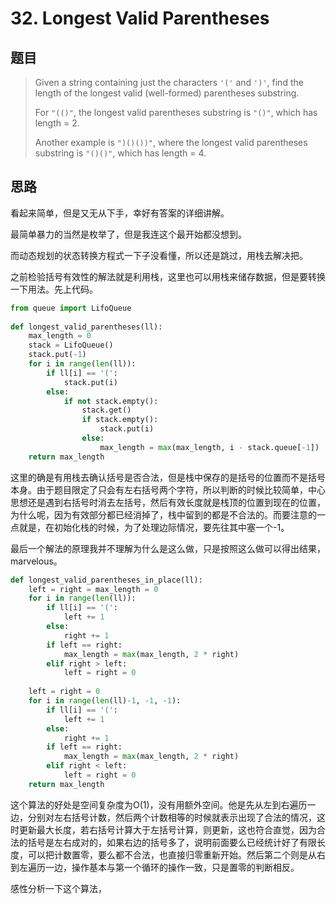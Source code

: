 # 32. Longest Valid Parentheses          

## 题目

> Given a string containing just the characters `'('` and `')'`, find the length of the longest valid (well-formed) parentheses substring.
>
> For `"(()"`, the longest valid parentheses substring is `"()"`, which has length = 2.
>
> Another example is `")()())"`, where the longest valid parentheses substring is `"()()"`, which has length = 4.

## 思路

看起来简单，但是又无从下手，幸好有答案的详细讲解。

最简单暴力的当然是枚举了，但是我连这个最开始都没想到。

而动态规划的状态转换方程式一下子没看懂，所以还是跳过，用栈去解决把。

之前检验括号有效性的解法就是利用栈，这里也可以用栈来储存数据，但是要转换一下用法。先上代码。

```python
from queue import LifoQueue
		
def longest_valid_parentheses(ll):
	max_length = 0
	stack = LifoQueue()
	stack.put(-1)
	for i in range(len(ll)):
		if ll[i] == '(':
			stack.put(i)
		else:
			if not stack.empty():
				stack.get()
				if stack.empty():
					stack.put(i)
				else:
					max_length = max(max_length, i - stack.queue[-1])
	return max_length
```

这里的确是有用栈去确认括号是否合法，但是栈中保存的是括号的位置而不是括号本身。由于题目限定了只会有左右括号两个字符，所以判断的时候比较简单，中心思想还是遇到右括号时消去左括号，然后有效长度就是栈顶的位置到现在的位置，为什么呢，因为有效部分都已经消掉了，栈中留到的都是不合法的。而要注意的一点就是，在初始化栈的时候，为了处理边际情况，要先往其中塞一个-1。

最后一个解法的原理我并不理解为什么是这么做，只是按照这么做可以得出结果，marvelous。

```python
def longest_valid_parentheses_in_place(ll):
	left = right = max_length = 0
	for i in range(len(ll)):
		if ll[i] == '(':
			left += 1
		else:
			right += 1
		if left == right:
			max_length = max(max_length, 2 * right)
		elif right > left:
			left = right = 0
			
	left = right = 0
	for i in range(len(ll)-1, -1, -1):
		if ll[i] == '(':
			left += 1
		else:
			right += 1
		if left == right:
			max_length = max(max_length, 2 * right)
		elif right < left:
			left = right = 0
	return max_length	
```

这个算法的好处是空间复杂度为O(1)，没有用额外空间。他是先从左到右遍历一边，分别对左右括号计数，然后两个计数相等的时候就表示出现了合法的情况，这时更新最大长度，若右括号计算大于左括号计算，则更新，这也符合直觉，因为合法的括号是左右成对的，如果右边的括号多了，说明前面要么已经统计好了有限长度，可以把计数置零，要么都不合法，也直接归零重新开始。然后第二个则是从右到左遍历一边，操作基本与第一个循环的操作一致，只是置零的判断相反。

感性分析一下这个算法，  